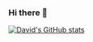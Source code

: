 ### Hi there 👋

[![David's GitHub stats](https://github-readme-stats.vercel.app/api?username=daviddkkim)](https://github.com/anuraghazra/github-readme-stats)


<!--
**daviddkkim/daviddkkim** is a ✨ _special_ ✨ repository because its `README.md` (this file) appears on your GitHub profile.

Here are some ideas to get you started:

- 🔭 I’m currently working on ...
- 🌱 I’m currently learning ...
- 👯 I’m looking to collaborate on ...
- 🤔 I’m looking for help with ...
- 💬 Ask me about ...
- 📫 How to reach me: ...
- 😄 Pronouns: ...
- ⚡ Fun fact: ...
-->
